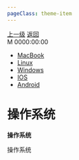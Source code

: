 ```yaml
---
pageClass: theme-item
---
```

<div class="extend-header">
    <div class="info">
        <div class="record">
            <a class="back" href="./">上一级</a>
            <a class="back" href="./">返回</a>
        </div>        
        <div class="mini">
            <span>M 0000:00:00</span>
        </div>
    </div>
    <div class="content"><div class="custom-block children"><ul><li><a href="/system/mac">MacBook</a></li><li><a href="/system/linux">Linux</a></li><li><a href="/system/windows">Windows</a></li><li><a href="/system/ios">IOS</a></li><li><a href="/system/android">Android</a></li></ul></div></div>
</div>
<div class="content-header">
<h1>操作系统</h1><strong>操作系统</strong>
</div>

操作系统

